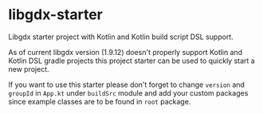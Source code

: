 # libgdx-starter
Libgdx starter project with Kotlin and Kotlin build script DSL support.

As of current libgdx version (1.9.12) doesn't properly support Kotlin and Kotlin DSL gradle projects this project starter can be used to quickly start a new project.

If you want to use this starter please don't forget to change `version` and `groupId` in `App.kt` under `buildSrc` module and add your custom packages since example classes are to be found in `root` package.
